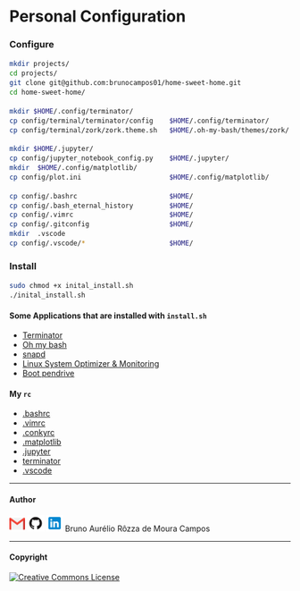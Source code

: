 # Personal Configuration

### Configure
```bash
mkdir projects/
cd projects/
git clone git@github.com:brunocampos01/home-sweet-home.git
cd home-sweet-home/

mkdir $HOME/.config/terminator/
cp config/terminal/terminator/config    $HOME/.config/terminator/
cp config/terminal/zork/zork.theme.sh   $HOME/.oh-my-bash/themes/zork/

mkdir $HOME/.jupyter/
cp config/jupyter_notebook_config.py    $HOME/.jupyter/
mkdir  $HOME/.config/matplotlib/
cp config/plot.ini                      $HOME/.config/matplotlib/

cp config/.bashrc                       $HOME/
cp config/.bash_eternal_history         $HOME/
cp config/.vimrc                        $HOME/
cp config/.gitconfig                    $HOME/
mkdir  .vscode
cp config/.vscode/*                     $HOME/
```

### Install 
```bash
sudo chmod +x inital_install.sh
./inital_install.sh
```

#### Some Applications that are installed with `install.sh`
- [Terminator](https://terminator-gtk3.readthedocs.io/en/latest/index.html)
- [Oh my bash](https://ohmybash.github.io/)
- [snapd](https://snapcraft.io)
- [Linux System Optimizer & Monitoring](https://oguzhaninan.github.io/Stacer-Web/)
- [Boot pendrive](https://www.balena.io/etcher/)

#### My `rc`
- [.bashrc](config/.bashrc)
- [.vimrc](config/.vimrc)
- [.conkyrc](config/.conkyrc)
- [.matplotlib](config/.matplotlib)
- [.jupyter](config/jupyter_notebook_config)
- [terminator](config/)
- [.vscode](config/)
---

#### Author
<a href="mailto:brunocampos01@gmail.com" target="_blank"><img class="" src="https://github.com/brunocampos01/devops/blob/master/images/gmail.png" width="28"></a>
<a href="https://github.com/brunocampos01" target="_blank"><img class="ai-subscribed-social-icon" src="https://github.com/brunocampos01/devops/blob/master/images/github.png" width="30"></a>
<a href="https://www.linkedin.com/in/brunocampos01/" target="_blank"><img class="ai-subscribed-social-icon" src="https://github.com/brunocampos01/devops/blob/master/images/linkedin.png" width="30"></a>
Bruno Aurélio Rôzza de Moura Campos 

---

#### Copyright
<a rel="license" href="http://creativecommons.org/licenses/by-sa/4.0/"><img alt="Creative Commons License" style="border-width:0" src="https://i.creativecommons.org/l/by-sa/4.0/88x31.png" /></a><br/>
